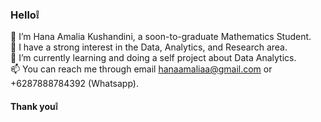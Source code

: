 ### Hello❕
👋 I’m Hana Amalia Kushandini, a soon-to-graduate Mathematics Student.\
👀 I have a strong interest in the Data, Analytics, and Research area.\
🌱 I’m currently learning and doing a self project about Data Analytics.\
📫 You can reach me through email hanaamaliaa@gmail.com or +6287888784392 (Whatsapp).
#### Thank you❕

<!---
hanaamaliak/hanaamaliak is a ✨ special ✨ repository because its `README.md` (this file) appears on your GitHub profile.
You can click the Preview link to take a look at your changes.
--->
